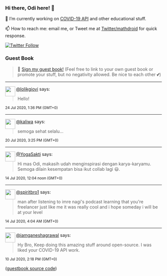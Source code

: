 ### Hi there, Odi here! 👋

🔭 I’m currently working on [COVID-19 API](https://github.com/covid-19-api) and other educational stuff.

📫 How to reach me: email me, or Tweet me at [Twitter/mathdroid](https://twitter.com/mathdroid) for quick response.

[![Twitter Follow](https://img.shields.io/twitter/follow/mathdroid?label=Follow&style=social)](https://twitter.com/mathdroid)  


### Guest Book

> 💬 [Sign my guest book!](https://mathdroid.now.sh) (Feel free to link to your own guest book or promote your stuff, but no negativity allowed. Be nice to each other 💕)

---

<!--START_SECTION:guestbook-->
<a href="https://github.com/lolikgiovi"><img align="left" width="32" height="32" src="https://www.github.com/lolikgiovi.png"></a> [@lolikgiovi](https://github.com/lolikgiovi) says:

> Hello!

<sup>24 Jul 2020, 1:36 PM (GMT+0)</sup>


---

<a href="https://github.com/kaliwa"><img align="left" width="32" height="32" src="https://www.github.com/kaliwa.png"></a> [@kaliwa](https://github.com/kaliwa) says:

> semoga sehat selalu...

<sup>20 Jul 2020, 3:25 PM (GMT+0)</sup>


---

<a href="https://github.com/YogaSakti"><img align="left" width="32" height="32" src="https://www.github.com/YogaSakti.png"></a> [@YogaSakti](https://github.com/YogaSakti) says:

> Hi mas Odi, makasih udah menginspirasi dengan karya-karyamu. Semoga dilain kesempatan bisa ikut collab lagi 😃.

<sup>14 Jul 2020, 12:04 noon (GMT+0)</sup>


---

<a href="https://github.com/spiritbro1"><img align="left" width="32" height="32" src="https://www.github.com/spiritbro1.png"></a> [@spiritbro1](https://github.com/spiritbro1) says:

> man after listening to imre nagi's podcast learning that you're freelancer just like me it was really cool and i hope someday i will be at your level

<sup>14 Jul 2020, 4:04 AM (GMT+0)</sup>


---

<a href="https://github.com/iamganeshagrawal"><img align="left" width="32" height="32" src="https://www.github.com/iamganeshagrawal.png"></a> [@iamganeshagrawal](https://github.com/iamganeshagrawal) says:

> Hy Bro, Keep doing this amazing stuff around open-source. I was liked your COVID-19 API work.

<sup>10 Jul 2020, 2:18 PM (GMT+0)</sup>

<!--END_SECTION:guestbook-->
<!--GUESTBOOK_LIST [{"name":"lolikgiovi","message":"Hello! ","date":"24 Jul 2020, 1:36 PM (GMT+0)"},{"name":"kaliwa","message":"semoga sehat selalu...","date":"20 Jul 2020, 3:25 PM (GMT+0)"},{"name":"YogaSakti","message":"Hi mas Odi, makasih udah menginspirasi dengan karya-karyamu. Semoga dilain kesempatan bisa ikut collab lagi 😃.","date":"14 Jul 2020, 12:04 noon (GMT+0)"},{"name":"spiritbro1","message":"man after listening to imre nagi's podcast learning that you're freelancer just like me it was really cool and i hope someday i will be at your level ","date":"14 Jul 2020, 4:04 AM (GMT+0)"},{"name":"iamganeshagrawal","message":"Hy Bro, Keep doing this amazing stuff around open-source. I was liked your COVID-19 API work. ","date":"10 Jul 2020, 2:18 PM (GMT+0)"}]-->

([guestbook source code](https://github.com/mathdroid/guestbook))
